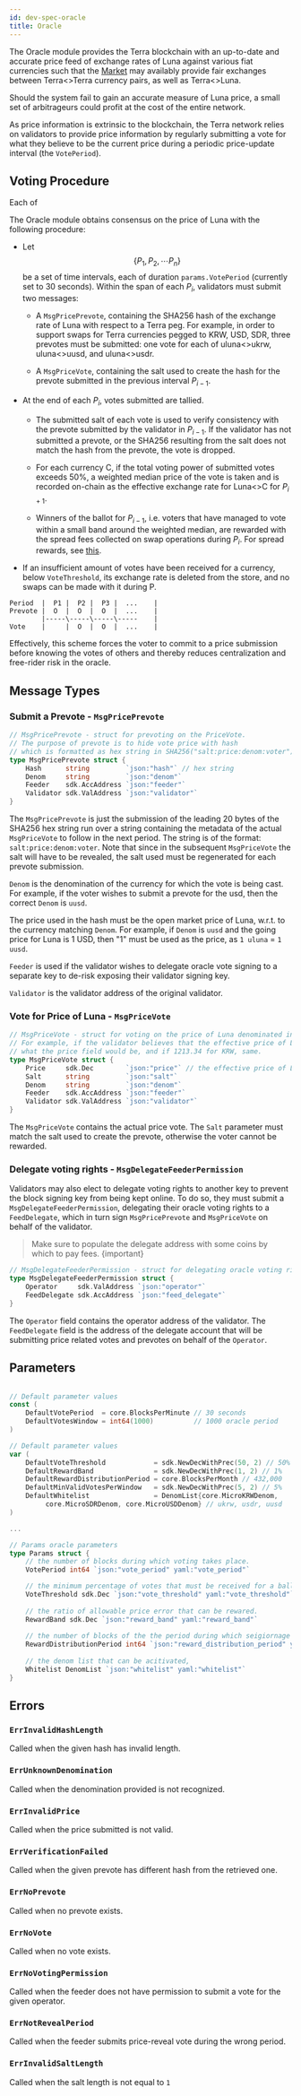 ```yaml
---
id: dev-spec-oracle
title: Oracle
---
```


The Oracle module provides the Terra blockchain with an up-to-date and accurate price feed of exchange rates of Luna against various fiat currencies such that the [Market](dev-spec-market.md) may availably provide fair exchanges between Terra<>Terra currency pairs, as well as Terra<>Luna.

Should the system fail to gain an accurate measure of Luna price, a small set of arbitrageurs could profit at the cost of the entire network.

As price information is extrinsic to the blockchain, the Terra network relies on validators to provide price information by regularly submitting a vote for what they believe to be the current price during a periodic price-update interval (the `VotePeriod`).

## Voting Procedure

Each of 

The Oracle module obtains consensus on the price of Luna with the following procedure:

* Let $$\{ P_1, P_2, \cdots P_n \}$$ be a set of time intervals, each of duration `params.VotePeriod` (currently set to 30 seconds). Within the span of each $P_i$, validators must submit two messages: 

  * A `MsgPricePrevote`, containing the SHA256 hash of the exchange rate of Luna with respect to a Terra peg. For example, in order to support swaps for Terra currencies pegged to KRW, USD, SDR, three prevotes must be submitted: one vote for each of uluna<>ukrw, uluna<>uusd, and uluna<>usdr.

  * A `MsgPriceVote`, containing the salt used to create the hash for the prevote submitted in the previous interval $P_{i-1}$.

* At the end of each $P_i$, votes submitted are tallied. 

  * The submitted salt of each vote is used to verify consistency with the prevote submitted by the validator in $P_{i-1}$. If the validator has not submitted a prevote, or the SHA256 resulting from the salt does not match the hash from the prevote, the vote is dropped.

  * For each currency C, if the total voting power of submitted votes exceeds 50%, a weighted median price of the vote is taken and is recorded on-chain as the effective exchange rate for Luna<>C for $P_{i+1}$.

  * Winners of the ballot for $P_{i-1}$, i.e. voters that have managed to vote within a small band around the weighted median, are rewarded with the spread fees collected on swap operations during $P_i$. For spread rewards, see [this](market.md#spread-rewards).
  
* If an insufficient amount of votes have been received for a currency, below `VoteThreshold`, its exchange rate is deleted from the store, and no swaps can be made with it during P. 

```text
Period  |  P1 |  P2 |  P3 |  ...    |
Prevote |  O  |  O  |  O  |  ...    |
        |-----\-----\-----\-----    |
Vote    |     |  O  |  O  |  ...    |
```

Effectively, this scheme forces the voter to commit to a price submission before knowing the votes of others and thereby reduces centralization and free-rider risk in the oracle.

## Message Types

### Submit a Prevote - `MsgPricePrevote`

```go
// MsgPricePrevote - struct for prevoting on the PriceVote.
// The purpose of prevote is to hide vote price with hash
// which is formatted as hex string in SHA256("salt:price:denom:voter")
type MsgPricePrevote struct {
    Hash      string         `json:"hash"` // hex string
    Denom     string         `json:"denom"`
    Feeder    sdk.AccAddress `json:"feeder"`
    Validator sdk.ValAddress `json:"validator"`
}
```

The `MsgPricePrevote` is just the submission of the leading 20 bytes of the SHA256 hex string run over a string containing the metadata of the actual `MsgPriceVote` to follow in the next period. The string is of the format: `salt:price:denom:voter`. Note that since in the subsequent `MsgPriceVote` the salt will have to be revealed, the salt used must be regenerated for each prevote submission.

`Denom` is the denomination of the currency for which the vote is being cast. For example, if the voter wishes to submit a prevote for the usd, then the correct `Denom` is `uusd`.

The price used in the hash must be the open market price of Luna, w.r.t. to the currency matching `Denom`. For example, if `Denom` is `uusd` and the going price for Luna is 1 USD, then "1" must be used as the price, as `1 uluna` = `1 uusd`. 

`Feeder` is used if the validator wishes to delegate oracle vote signing to a separate key to de-risk exposing their validator signing key.

`Validator` is the validator address of the original validator.

### Vote for Price of Luna - `MsgPriceVote` 

```go
// MsgPriceVote - struct for voting on the price of Luna denominated in various Terra assets.
// For example, if the validator believes that the effective price of Luna in USD is 10.39, that's
// what the price field would be, and if 1213.34 for KRW, same.
type MsgPriceVote struct {
    Price     sdk.Dec        `json:"price"` // the effective price of Luna in {Denom}
    Salt      string         `json:"salt"`
    Denom     string         `json:"denom"`
    Feeder    sdk.AccAddress `json:"feeder"`
    Validator sdk.ValAddress `json:"validator"`
}
```

The `MsgPriceVote` contains the actual price vote. The `Salt` parameter must match the salt used to create the prevote, otherwise the voter cannot be rewarded.

### Delegate voting rights - `MsgDelegateFeederPermission`


Validators may also elect to delegate voting rights to another key to prevent the block signing key from being kept online. To do so, they must submit a `MsgDelegateFeederPermission`, delegating their oracle voting rights to a `FeedDelegate`, which in turn sign `MsgPricePrevote` and `MsgPriceVote` on behalf of the validator. 

> Make sure to populate the delegate address with some coins by which to pay fees.
{important}

```go
// MsgDelegateFeederPermission - struct for delegating oracle voting rights to another address.
type MsgDelegateFeederPermission struct {
	Operator     sdk.ValAddress `json:"operator"`
	FeedDelegate sdk.AccAddress `json:"feed_delegate"`
}
```

The `Operator` field contains the operator address of the validator. The `FeedDelegate` field is the address of the delegate account that will be submitting price related votes and prevotes on behalf of the `Operator`. 


## Parameters

```go

// Default parameter values
const (
	DefaultVotePeriod  = core.BlocksPerMinute // 30 seconds
	DefaultVotesWindow = int64(1000)          // 1000 oracle period
)

// Default parameter values
var (
	DefaultVoteThreshold            = sdk.NewDecWithPrec(50, 2) // 50%
	DefaultRewardBand               = sdk.NewDecWithPrec(1, 2) // 1%
	DefaultRewardDistributionPeriod = core.BlocksPerMonth // 432,000
	DefaultMinValidVotesPerWindow   = sdk.NewDecWithPrec(5, 2) // 5%
    DefaultWhitelist                = DenomList{core.MicroKRWDenom,
         core.MicroSDRDenom, core.MicroUSDDenom} // ukrw, usdr, uusd
)

...

// Params oracle parameters
type Params struct {
    // the number of blocks during which voting takes place.
    VotePeriod int64 `json:"vote_period" yaml:"vote_period"`

    // the minimum percentage of votes that must be received for a ballot to pass.
	VoteThreshold sdk.Dec `json:"vote_threshold" yaml:"vote_threshold"`
    
    // the ratio of allowable price error that can be rewared.
    RewardBand sdk.Dec `json:"reward_band" yaml:"reward_band"`
    
    // the number of blocks of the the period during which seigiornage reward comes in and then is distributed.
    RewardDistributionPeriod int64 `json:"reward_distribution_period" yaml:"reward_distribution_period"`
    
    // the denom list that can be acitivated,
	Whitelist DenomList `json:"whitelist" yaml:"whitelist"`
}
```

## Errors

### `ErrInvalidHashLength`

Called when the given hash has invalid length.

### `ErrUnknownDenomination`

Called when the denomination provided is not recognized.

### `ErrInvalidPrice`

Called when the price submitted is not valid.

### `ErrVerificationFailed`

Called when the given prevote has different hash from the retrieved one.

### `ErrNoPrevote`

Called when no prevote exists.

### `ErrNoVote`

Called when no vote exists.

### `ErrNoVotingPermission`

Called when the feeder does not have permission to submit a vote for the given operator.

### `ErrNotRevealPeriod`

Called when the feeder submits price-reveal vote during the wrong period.

### `ErrInvalidSaltLength`

Called when the salt length is not equal to `1`
